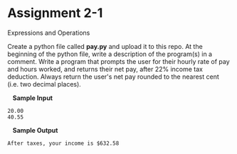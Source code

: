 # Assignment 2-1

Expressions and Operations

Create a python file called **pay.py** and upload it to this repo. At the beginning of the python file, write a description of the program(s) in a comment. Write a program that prompts the user for their hourly rate of pay and hours worked, and returns their net pay, after 22% income tax deduction. Always return the user's net pay rounded to the nearest cent (i.e. two decimal places).

&nbsp;&nbsp; **Sample Input**

    20.00
    40.55

&nbsp;&nbsp; **Sample Output**

    After taxes, your income is $632.58
